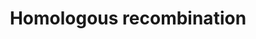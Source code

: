 ---
annotations:
- id: PW:0000202
  parent: regulatory pathway
  type: Pathway Ontology
  value: homologous recombination pathway of double-strand break repair
authors:
- MaintBot
- Thomas
- Khanspers
- Christine Chichester
- RaatsS
citedin: ''
communities: []
description: 'Homologous recombination, also known as general recombination, is a
  type of genetic recombination in which nucleotide sequences are exchanged between
  two similar or identical strands of DNA.  Source: [Wikipedia](https://en.wikipedia.org/wiki/Homologous_recombination)'
last-edited: 2025-02-27
ndex: null
organisms:
- Caenorhabditis elegans
redirect_from:
- /index.php/Pathway:WP741
- /instance/WP741
- /instance/WP741_r136982
revision: r136982
schema-jsonld:
- '@context': https://schema.org/
  '@id': https://wikipathways.github.io/pathways/WP741.html
  '@type': Dataset
  creator:
    '@type': Organization
    name: WikiPathways
  description: 'Homologous recombination, also known as general recombination, is
    a type of genetic recombination in which nucleotide sequences are exchanged between
    two similar or identical strands of DNA.  Source: [Wikipedia](https://en.wikipedia.org/wiki/Homologous_recombination)'
  keywords:
  - F10C2.4
  - F12F6.7
  - Y116A8C.13
  - atm-1
  - mre-11
  - rad-50
  - rad-51
  - rpa-1
  license: CC0
  name: Homologous recombination
seo: CreativeWork
title: Homologous recombination
wpid: WP741
---